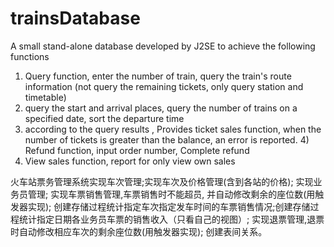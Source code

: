# trainsDatabase
A small stand-alone database developed by J2SE to achieve the following functions

1) Query function, enter the number of train, query the train's route information (not query the remaining tickets, only query station and timetable) 
2) query the start and arrival places, query the number of trains on a specified date, sort the departure time 
3) according to the query results , Provides ticket sales function, when the number of tickets is greater than the balance, an error is reported. 4) Refund function, input order number,  Complete refund
5) View sales function, report for only view own sales

火车站票务管理系统实现车次管理;实现车次及价格管理(含到各站的价格);
实现业务员管理;
实现车票销售管理,车票销售时不能超员, 并自动修改剩余的座位数(用触发器实现);
创建存储过程统计指定车次指定发车时间的车票销售情况;创建存储过程统计指定日期各业务员车票的销售收入（只看自己的视图）;
实现退票管理,退票时自动修改相应车次的剩余座位数(用触发器实现);
创建表间关系。
